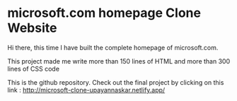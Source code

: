 # microsoft.com homepage Clone Website

Hi there, this time I have built the complete homepage of microsoft.com.

This project made me write more than 150 lines of HTML and more than 300 lines of CSS code

This is the github repository. Check out the final project by clicking on this link : http://microsoft-clone-upayannaskar.netlify.app/
